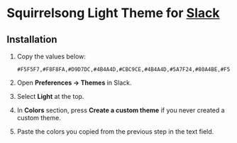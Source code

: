 # Squirrelsong Light Theme for [Slack](https://slack.com/)

## Installation

1. Copy the values below:

    ```
    #F5F5F7,#F8F8FA,#D9D7DC,#4B4A4D,#CBC9CE,#4B4A4D,#5A7F24,#80A4BE,#F5F5F7,#4B4A4D
    ```

2. Open **Preferences → Themes** in Slack.
3. Select **Light** at the top.
4. In **Colors** section, press **Create a custom theme** if you never created a custom theme.
5. Paste the colors you copied from the previous step in the text field.
